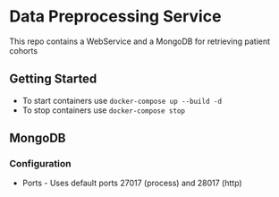 # Data Preprocessing Service

This repo contains a WebService and a MongoDB for retrieving patient cohorts

## Getting Started

* To start containers use `docker-compose up --build -d`
* To stop containers use `docker-compose stop`

## MongoDB 

### Configuration

* Ports - Uses default ports 27017 (process) and 28017 (http)
